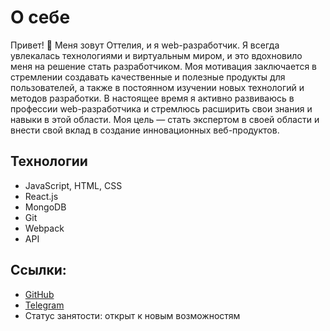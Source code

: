 
# О себе

Привет! 👋 Меня зовут Оттелия, и я web-разработчик. Я всегда увлекалась технологиями и виртуальным миром, и это вдохновило меня на решение стать разработчиком. Моя мотивация заключается в стремлении создавать качественные и полезные продукты для пользователей, а также в постоянном изучении новых технологий и методов разработки.
В настоящее время я активно развиваюсь в профессии web-разработчика и стремлюсь расширить свои знания и навыки в этой области. Моя цель — стать экспертом в своей области и внести свой вклад в создание инновационных веб-продуктов.
## Технологии
-  JavaScript, HTML, CSS
-  React.js
-  MongoDB
-  Git
-  Webpack
-  API

## Ссылки:

- [GitHub](https://github.com/Otteliya2035/)
- [Telegram](https://t.me/Otteliya)
- Статус занятости: открыт к новым возможностям

<!--
**Otteliya2035/Otteliya2035** is a ✨ _special_ ✨ repository because its `README.md` (this file) appears on your GitHub profile.

Here are some ideas to get you started:

- 🔭 I’m currently working on ...
- 🌱 I’m currently learning ...
- 👯 I’m looking to collaborate on ...
- 🤔 I’m looking for help with ...
- 💬 Ask me about ...
- 📫 How to reach me: ...
- 😄 Pronouns: ...
- ⚡ Fun fact: ...
-->
